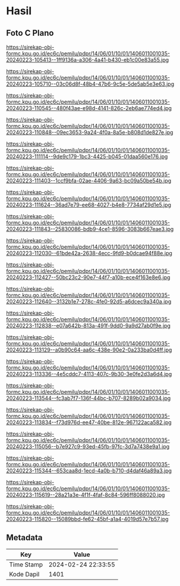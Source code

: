 # Hasil

## Foto C Plano

https://sirekap-obj-formc.kpu.go.id/ec6c/pemilu/pdpr/14/06/01/10/01/1406011001035-20240223-105413--1ff9136a-a306-4a41-b430-eb1c00e83a55.jpg

https://sirekap-obj-formc.kpu.go.id/ec6c/pemilu/pdpr/14/06/01/10/01/1406011001035-20240223-105710--03c06d8f-48b4-47b6-9c5e-5de5ab5e3e63.jpg

https://sirekap-obj-formc.kpu.go.id/ec6c/pemilu/pdpr/14/06/01/10/01/1406011001035-20240223-110545--480f43ae-e98d-4141-826c-2eb6ae774ed4.jpg

https://sirekap-obj-formc.kpu.go.id/ec6c/pemilu/pdpr/14/06/01/10/01/1406011001035-20240223-110848--09ec3653-9a24-4f0a-8a5e-b808d1de827e.jpg

https://sirekap-obj-formc.kpu.go.id/ec6c/pemilu/pdpr/14/06/01/10/01/1406011001035-20240223-111114--9de9c179-1bc3-4425-b045-01daa560e176.jpg

https://sirekap-obj-formc.kpu.go.id/ec6c/pemilu/pdpr/14/06/01/10/01/1406011001035-20240223-111403--1ccf9bfa-02ae-4406-9a63-bc09a50be54b.jpg

https://sirekap-obj-formc.kpu.go.id/ec6c/pemilu/pdpr/14/06/01/10/01/1406011001035-20240223-111624--36ad7e79-ee68-4027-b4e8-7734af29d1e5.jpg

https://sirekap-obj-formc.kpu.go.id/ec6c/pemilu/pdpr/14/06/01/10/01/1406011001035-20240223-111843--25830086-bdb9-4ce1-8596-3083b667eae3.jpg

https://sirekap-obj-formc.kpu.go.id/ec6c/pemilu/pdpr/14/06/01/10/01/1406011001035-20240223-112030--61bde42a-2638-4ecc-9fd9-b0dcae94f88e.jpg

https://sirekap-obj-formc.kpu.go.id/ec6c/pemilu/pdpr/14/06/01/10/01/1406011001035-20240223-112427--50bc23c2-90e7-44f7-a10b-ece4f163e8e6.jpg

https://sirekap-obj-formc.kpu.go.id/ec6c/pemilu/pdpr/14/06/01/10/01/1406011001035-20240223-112640--3132b1e7-278c-4fe0-92d5-a6dcec9a340a.jpg

https://sirekap-obj-formc.kpu.go.id/ec6c/pemilu/pdpr/14/06/01/10/01/1406011001035-20240223-112838--e07a642b-813a-491f-9dd0-9a9d27ab0f9e.jpg

https://sirekap-obj-formc.kpu.go.id/ec6c/pemilu/pdpr/14/06/01/10/01/1406011001035-20240223-113129--a0b90c64-aa6c-438e-90e2-0a233ba0d4ff.jpg

https://sirekap-obj-formc.kpu.go.id/ec6c/pemilu/pdpr/14/06/01/10/01/1406011001035-20240223-113336--4e5cddc7-4113-407c-9b30-3e0fe2d3a6d4.jpg

https://sirekap-obj-formc.kpu.go.id/ec6c/pemilu/pdpr/14/06/01/10/01/1406011001035-20240223-113544--fc3ab7f7-136f-44bc-b707-8289b02a9034.jpg

https://sirekap-obj-formc.kpu.go.id/ec6c/pemilu/pdpr/14/06/01/10/01/1406011001035-20240223-113834--f73d976d-ee47-40be-812e-967122aca582.jpg

https://sirekap-obj-formc.kpu.go.id/ec6c/pemilu/pdpr/14/06/01/10/01/1406011001035-20240223-115056--b7e927c9-93ed-45fb-97fc-3d7a7438e9a1.jpg

https://sirekap-obj-formc.kpu.go.id/ec6c/pemilu/pdpr/14/06/01/10/01/1406011001035-20240223-115344--653caa8d-1ecd-4a0b-b710-d4daf46a89a3.jpg

https://sirekap-obj-formc.kpu.go.id/ec6c/pemilu/pdpr/14/06/01/10/01/1406011001035-20240223-115619--28a21a3e-4f1f-4faf-8c84-596ff8088020.jpg

https://sirekap-obj-formc.kpu.go.id/ec6c/pemilu/pdpr/14/06/01/10/01/1406011001035-20240223-115820--15089bbd-fe62-45bf-a1a4-4019d57e7b57.jpg


## Metadata

| Key        | Value               |
| ---------- | ------------------- |
| Time Stamp | 2024-02-24 22:33:55 |
| Kode Dapil | 1401                |




